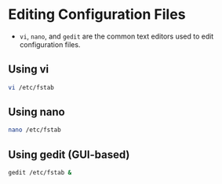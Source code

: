 # Editing Configuration Files

- `vi`, `nano`, and `gedit` are the common text editors used to edit configuration files.

## Using vi

```bash
vi /etc/fstab
```

## Using nano

```bash
nano /etc/fstab
```

## Using gedit (GUI-based)

```bash
gedit /etc/fstab &
```
